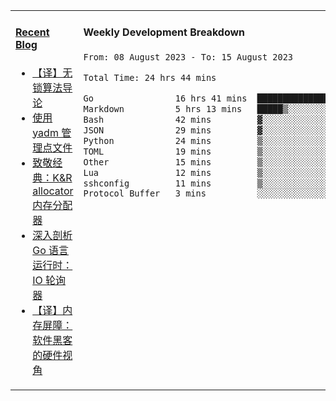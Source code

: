 <table width="960px">
<tr>
<td valign="top" width="50%">

#### <a href="https://www.kongjun18.me" target="_blank">Recent Blog</a>

<!-- BLOG-POST-LIST:START -->
- [【译】无锁算法导论](https://kongjun18.github.io/posts/2023/07/14/)
- [使用 yadm 管理点文件](https://kongjun18.github.io/posts/2023/04/07/)
- [致敬经典：K&amp;R allocator 内存分配器](https://kongjun18.github.io/posts/2022/12/12/)
- [深入剖析 Go 语言运行时：IO 轮询器](https://kongjun18.github.io/posts/2022/11/21/)
- [【译】内存屏障：软件黑客的硬件视角](https://kongjun18.github.io/posts/2022/11/03/)
<!-- BLOG-POST-LIST:END -->

</td>
<td valign="top" width="50%">

#### Weekly Development Breakdown

<!--START_SECTION:waka-->

```txt
From: 08 August 2023 - To: 15 August 2023

Total Time: 24 hrs 44 mins

Go                16 hrs 41 mins  █████████████████░░░░░░░░   67.49 %
Markdown          5 hrs 13 mins   █████▒░░░░░░░░░░░░░░░░░░░   21.11 %
Bash              42 mins         ▓░░░░░░░░░░░░░░░░░░░░░░░░   02.86 %
JSON              29 mins         ▓░░░░░░░░░░░░░░░░░░░░░░░░   02.01 %
Python            24 mins         ▒░░░░░░░░░░░░░░░░░░░░░░░░   01.67 %
TOML              19 mins         ▒░░░░░░░░░░░░░░░░░░░░░░░░   01.33 %
Other             15 mins         ▒░░░░░░░░░░░░░░░░░░░░░░░░   01.04 %
Lua               12 mins         ▒░░░░░░░░░░░░░░░░░░░░░░░░   00.85 %
sshconfig         11 mins         ▒░░░░░░░░░░░░░░░░░░░░░░░░   00.75 %
Protocol Buffer   3 mins          ░░░░░░░░░░░░░░░░░░░░░░░░░   00.23 %
```

<!--END_SECTION:waka-->
</td>
</tr>

</table>
